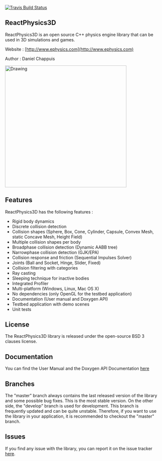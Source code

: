 [![Travis Build Status](https://travis-ci.org/DanielChappuis/ephysics.svg?branch=master)](https://travis-ci.org/DanielChappuis/ephysics)

## ReactPhysics3D

ReactPhysics3D is an open source C++ physics engine library that can be used in 3D simulations and games.

Website : [http://www.ephysics.com](http://www.ephysics.com)

Author : Daniel Chappuis

<img src="https://raw.githubusercontent.com/DanielChappuis/ephysics/master/documentation/UserManual/images/testbed.png" alt="Drawing" height="400" />

## Features

ReactPhysics3D has the following features :

- Rigid body dynamics
- Discrete collision detection
- Collision shapes (Sphere, Box, Cone, Cylinder, Capsule, Convex Mesh, static Concave Mesh, Height Field)
- Multiple collision shapes per body
- Broadphase collision detection (Dynamic AABB tree)
- Narrowphase collision detection (GJK/EPA)
- Collision response and friction (Sequential Impulses Solver)
- Joints (Ball and Socket, Hinge, Slider, Fixed)
- Collision filtering with categories
- Ray casting
- Sleeping technique for inactive bodies
- Integrated Profiler
- Multi-platform (Windows, Linux, Mac OS X)
- No dependencies (only OpenGL for the testbed application)
- Documentation (User manual and Doxygen API)
- Testbed application with demo scenes
- Unit tests

## License

The ReactPhysics3D library is released under the open-source BSD 3 clauses license.

## Documentation

You can find the User Manual and the Doxygen API Documentation [here](http://www.ephysics.com/documentation.html)

## Branches

The "master" branch always contains the last released version of the library and some possible bug fixes. This is the most stable version. On the other side,
the "develop" branch is used for development. This branch is frequently updated and can be quite unstable. Therefore, if you want to use the library in
your application, it is recommended to checkout the "master" branch.

## Issues

If you find any issue with the library, you can report it on the issue tracker [here](https://github.com/DanielChappuis/ephysics/issues).
